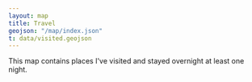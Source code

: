 ```yaml
---
layout: map
title: Travel
geojson: "/map/index.json"
t: data/visited.geojson
---
```

This map contains places I've visited and stayed overnight at least one night.
